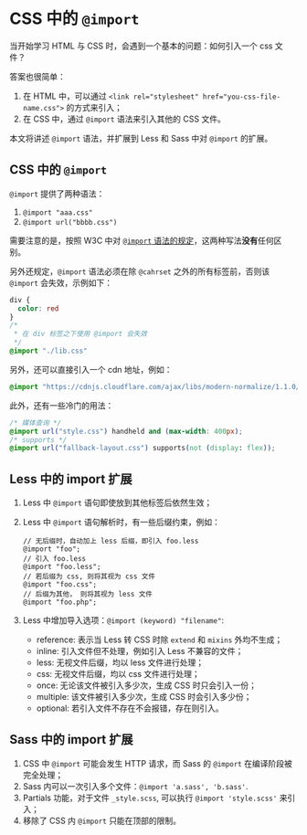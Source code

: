 # CSS 中的 `@import`

当开始学习 HTML 与 CSS 时，会遇到一个基本的问题：如何引入一个 css 文件？

答案也很简单：

1. 在 HTML 中，可以通过 `<link rel="stylesheet" href="you-css-file-name.css">` 的方式来引入；
2. 在 CSS 中，通过 `@import` 语法来引入其他的 CSS 文件。

本文将讲述 `@import` 语法，并扩展到 Less 和 Sass 中对 `@import` 的扩展。

## CSS 中的 `@import`

`@import` 提供了两种语法：

1. `@import "aaa.css"`
2. `@import url("bbbb.css")`

需要注意的是，按照 W3C 中对 [`@import` 语法的规定](https://drafts.csswg.org/css-cascade-4/#at-import)，这两种写法**没有**任何区别。

另外还规定，`@import` 语法必须在除 `@cahrset` 之外的所有标签前，否则该 `@import` 会失效，示例如下：

```css
div {
  color: red
}
/* 
 * 在 div 标签之下使用 @import 会失效
 */
@import "./lib.css"
```

另外，还可以直接引入一个 cdn 地址，例如：

```css
@import "https://cdnjs.cloudflare.com/ajax/libs/modern-normalize/1.1.0/modern-normalize.css"
```

此外，还有一些冷门的用法：

```css
/* 媒体查询 */
@import url("style.css") handheld and (max-width: 400px);
/* supports */
@import url("fallback-layout.css") supports(not (display: flex));
```

## Less 中的 import 扩展

1. Less 中 `@import` 语句即使放到其他标签后依然生效；
2. Less 中 `@import` 语句解析时，有一些后缀约束，例如：

    ```less
    // 无后缀时，自动加上 less 后缀，即引入 foo.less
    @import "foo";      
    // 引入 foo.less
    @import "foo.less";
    // 若后缀为 css, 则将其视为 css 文件
    @import "foo.css";
    // 后缀为其他， 则将其视为 less 文件
    @import "foo.php"; 
    ```

3. Less 中增加导入选项：`@import (keyword) "filename"`:
    - reference: 表示当 Less 转 CSS 时除 `extend` 和 `mixins` 外均不生成；
    - inline: 引入文件但不处理，例如引入 Less 不兼容的文件；
    - less: 无视文件后缀，均以 less 文件进行处理；
    - css: 无视文件后缀，均以 css 文件进行处理；
    - once: 无论该文件被引入多少次，生成 CSS 时只会引入一份；
    - multiple: 该文件被引入多少次，生成 CSS 时会引入多少份；
    - optional: 若引入文件不存在不会报错，存在则引入。

## Sass 中的 import 扩展

1. CSS 中 `@import` 可能会发生 HTTP 请求，而 Sass 的 `@import` 在编译阶段被完全处理；
2. Sass 内可以一次引入多个文件：`@import 'a.sass', 'b.sass'`.
3. Partials 功能，对于文件 `_style.scss`, 可以执行 `@import 'style.scss'` 来引入；
4. 移除了 CSS 内 `@import` 只能在顶部的限制。
